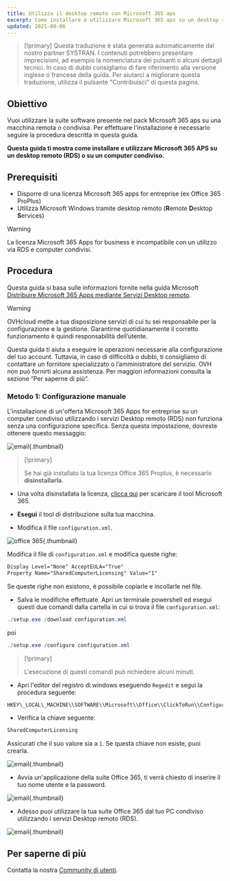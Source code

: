```yaml
---
title: Utilizza il desktop remoto con Microsoft 365 aps
excerpt: Come installare e utilizzare Microsoft 365 aps su un desktop remoto (RDS) o un computer condiviso
updated: 2021-09-06
---
```


> [!primary]
> Questa traduzione è stata generata automaticamente dal nostro partner SYSTRAN. I contenuti potrebbero presentare imprecisioni, ad esempio la nomenclatura dei pulsanti o alcuni dettagli tecnici. In caso di dubbi consigliamo di fare riferimento alla versione inglese o francese della guida. Per aiutarci a migliorare questa traduzione, utilizza il pulsante "Contribuisci" di questa pagina.
>

## Obiettivo

Vuoi utilizzare la suite software presente nel pack Microsoft 365 aps su una macchina remota o condivisa. Per effettuare l'installazione è necessario seguire la procedura descritta in questa guida.

**Questa guida ti mostra come installare e utilizzare Microsoft 365 APS su un desktop remoto (RDS) o su un computer condiviso.**

## Prerequisiti

- Disporre di una licenza Microsoft 365 apps for entreprise (ex Office 365 ProPlus)
- Utilizza Microsoft Windows tramite desktop remoto (**R**emote **D**esktop **S**ervices)

> [!warning]
>
> La licenza Microsoft 365 Apps for business è incompatibile con un utilizzo via RDS e computer condivisi.
> 

## Procedura

Questa guida si basa sulle informazioni fornite nella guida Microsoft [Distribuire Microsoft 365 Apps mediante Servizi Desktop remoto](https://docs.microsoft.com/it-it/deployoffice/deploy-microsoft-365-apps-remote-desktop-services).

> [!warning]
>
> OVHcloud mette a tua disposizione servizi di cui tu sei responsabile per la configurazione e la gestione. Garantirne quotidianamente il corretto funzionamento è quindi responsabilità dell’utente.
> 
> Questa guida ti aiuta a eseguire le operazioni necessarie alla configurazione del tuo account. Tuttavia, in caso di difficoltà o dubbi, ti consigliamo di contattare un fornitore specializzato o l’amministratore del servizio. OVH non può fornirti alcuna assistenza. Per maggiori informazioni consulta la sezione “Per saperne di più”.
> 

### Metodo 1: Configurazione manuale

L'installazione di un'offerta Microsoft 365 Apps for entreprise su un computer condiviso utilizzando i servizi Desktop remoto (RDS) non funziona senza una configurazione specifica. Senza questa impostazione, dovreste ottenere questo messaggio:

![email](images/4717.png){.thumbnail}

> [!primary]
>
> Se hai già installato la tua licenza Office 365 Proplus, è necessario **disinstallarla**.
>

- Una volta disinstallata la licenza, [clicca qui](https://www.microsoft.com/en-us/download/details.aspx?id=49117) per scaricare il tool Microsoft 365.

- **Esegui** il tool di distribuzione sulla tua macchina.

- Modifica il file `configuration.xml`.

![office 365](images/4720.png){.thumbnail}

Modifica il file di `configuration.xml` e modifica queste righe:

```xml
Display Level="None" AcceptEULA="True"
Property Name="SharedComputerLicensing" Value="1"
```

Se queste righe non esistono, è possibile copiarle e incollarle nel file.

- Salva le modifiche effettuate. Apri un terminale powershell ed esegui questi due comandi dalla cartella in cui si trova il file `configuration.xml`:

```powershell
./setup.exe /download configuration.xml
```

poi

```powershell
./setup.exe /configure configuration.xml
```
> [!primary]
>
> L'esecuzione di questi comandi può richiedere alcuni minuti.

- Apri l'editor del registro di windows eseguendo `Regedit` e segui la procedura seguente:

```powershell
HKEY\_LOCAL\_MACHINE\\SOFTWARE\\Microsoft\\Office\\ClickToRun\\Configuration
```

- Verifica la chiave seguente:

```powershell
SharedComputerLicensing
```
Assicurati che il suo valore sia a `1`. Se questa chiave non esiste, puoi crearla.

![email](images/4723.png){.thumbnail}

- Avvia un'applicazione della suite Office 365, ti verrà chiesto di inserire il tuo nome utente e la password.

![email](images/4724.png){.thumbnail}

- Adesso puoi utilizzare la tua suite Office 365 dal tuo PC condiviso utilizzando i servizi Desktop remoto (RDS).

![email](images/4726.png){.thumbnail}

## Per saperne di più

Contatta la nostra [Community di utenti](/links/community).
